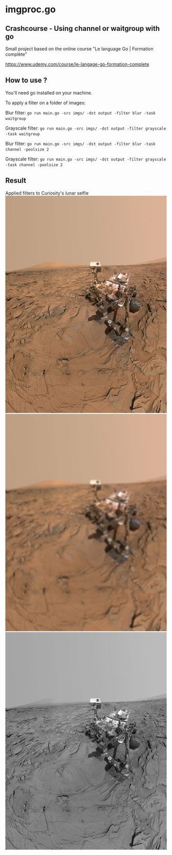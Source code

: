 # imgproc.go
## Crashcourse - Using channel or waitgroup with go
Small project based on the online course "Le language Go | Formation complète"

https://www.udemy.com/course/le-langage-go-formation-complete

## How to use ?
You'll need go installed on your machine.

To apply a filter on a folder of images:


Blur filter: ```go run main.go -src imgs/ -dst output -filter blur -task waitgroup```

Grayscale filter: ```go run main.go -src imgs/ -dst output -filter grayscale -task waitgroup```



Blur filter: ```go run main.go -src imgs/ -dst output -filter blur -task channel -poolsize 2```

Grayscale filter: ```go run main.go -src imgs/ -dst output -filter grayscale -task channel -poolsize 2```



## Result
Applied filters to Curiosity's lunar selfie
![Curiosity before](https://github.com/DPICART/imgproc.go/raw/master/imgs/curiosity_selfie.jpeg)
![Curiosity with blur](https://github.com/DPICART/imgproc.go/raw/master/output/blur/curiosity_selfie.jpeg)
![Curiosity with grayscale](https://github.com/DPICART/imgproc.go/raw/master/output/grayscale/curiosity_selfie.jpeg)